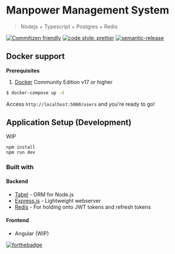 # Manpower Management System

> Nodejs + Typescript + Postgres + Redis

[![Commitizen friendly](https://img.shields.io/badge/commitizen-friendly-brightgreen.svg)](http://commitizen.github.io/cz-cli/) [![code style: prettier](https://img.shields.io/badge/code_style-prettier-ff69b4.svg?style=flat-square)](https://github.com/prettier/prettier) [![semantic-release](https://img.shields.io/badge/%20%20%F0%9F%93%A6%F0%9F%9A%80-semantic--release-e10079.svg)](https://github.com/semantic-release/semantic-release)

 <!-- [![Build Status](https://travis-ci.com/afhm/man-app.svg?token=afLFLt5nuAtxSy7f9pp7&branch=master)](https://travis-ci.com/afhm/man-app) -->

## Docker support

**Prerequisites**

1. [Docker](https://www.docker.com/products/docker-engine) Community Edition v17 or higher

```sh
$ docker-compose up -d
```

Access `http://localhost:5000/users` and you're ready to go!

## Application Setup (Development)

WIP

<!-- 1. Install Postgres, redis, nodejs.
1. Create database `man_dev` and `man_test`

```postgres
$ psql
psql (12.0.0)
Type "help" for help.

CREATE DATABASE man_dev;
CREATE DATABASE man_test;
``` -->

```
npm install
npm run dev
```

### Built with

#### Backend

- [Tabel](https://github.com/fractaltech/tabel) - ORM for Node.js
- [Express.js](https://expressjs.com/) - Lightweight webserver
- [Redis](https://redis.io/) - For holding onto JWT tokens and refresh tokens

#### Frontend

- Angular (WIP)

[![forthebadge](https://forthebadge.com/images/badges/built-with-love.svg)](https://forthebadge.com)
